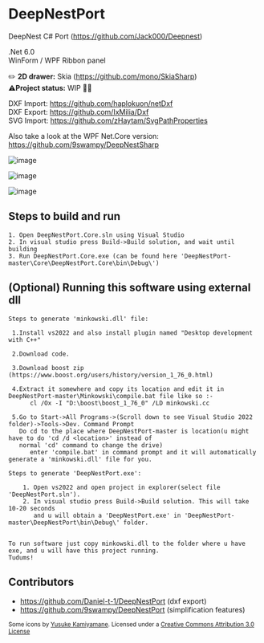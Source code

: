 # DeepNestPort
DeepNest C# Port (https://github.com/Jack000/Deepnest)

.Net 6.0 <br/>
WinForm / WPF Ribbon panel

:pencil2: **2D drawer:** Skia (https://github.com/mono/SkiaSharp) <br/>
:warning:**Project status:** WIP  :construction::construction_worker: 


DXF Import: https://github.com/haplokuon/netDxf <br/>
DXF Export: https://github.com/IxMilia/Dxf <br/>
SVG Import: https://github.com/zHaytam/SvgPathProperties

Also take a look at the WPF Net.Core version: https://github.com/9swampy/DeepNestSharp 

![image](https://user-images.githubusercontent.com/15663687/224829121-71dbf96a-948d-4be1-b772-5de3098d999c.png)

![image](https://user-images.githubusercontent.com/15663687/224830897-2009c0a2-e8b3-4aae-b673-2392d32b849f.png)

![image](https://user-images.githubusercontent.com/15663687/226440959-17cbc75c-dd3c-42ca-878a-39f76a959718.png)

## Steps to build and run
```
1. Open DeepNestPort.Core.sln using Visual Studio
2. In visual studio press Build->Build solution, and wait until building 
3. Run DeepNestPort.Core.exe (can be found here 'DeepNestPort-master\Core\DeepNestPort.Core\bin\Debug\')
```

## (Optional) Running this software using external dll
	Steps to generate 'minkowski.dll' file:
	
	 1.Install vs2022 and also install plugin named "Desktop development with C++"	
	 
	 2.Download code.
	 
	 3.Download boost zip (https://www.boost.org/users/history/version_1_76_0.html)
	 
	 4.Extract it somewhere and copy its location and edit it in DeepNestPort-master\Minkowski\compile.bat file like so :-
		  cl /Ox -I "D:\boost\boost_1_76_0" /LD minkowski.cc

	 5.Go to Start->All Programs->(Scroll down to see Visual Studio 2022 folder)->Tools->Dev. Command Prompt
	   Do cd to the place where DeepNestPort-master is location(u might have to do 'cd /d <location>' instead of 
	   normal 'cd' command to change the drive)
		  enter 'compile.bat' in command prompt and it will automatically generate a 'minkowski.dll' file for you.

	Steps to generate 'DeepNestPort.exe':

		1. Open vs2022 and open project in explorer(select file 'DeepNestPort.sln').
		2. In visual studio press Build->Build solution. This will take 10-20 seconds 
		   and u will obtain a 'DeepNestPort.exe' in 'DeepNestPort-master\DeepNestPort\bin\Debug\' folder.
	

	To run software just copy minkowski.dll to the folder where u have exe, and u will have this project running.
	Tudums!
	
## Contributors
* https://github.com/Daniel-t-1/DeepNestPort (dxf export)
* https://github.com/9swampy/DeepNestPort (simplification features)


<sub>Some icons by [Yusuke Kamiyamane](http://p.yusukekamiyamane.com/). Licensed under a [Creative Commons Attribution 3.0 License](http://creativecommons.org/licenses/by/3.0/)</sub>
